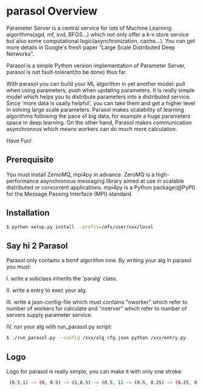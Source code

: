 parasol Overview
================

Parameter Server is a central service for lots of Machine Learning algorithms(sgd, mf, svd, BFGS...) which not only offer a k-v store service but also some computational logic(asynchronization, cache...). You can get more details in Google's fresh paper "Large Scale Distributed Deep Networks".

Parasol is a simple Python version implementation of Parameter Server, parasol is not fault-tolerant(to be done) thus far.

With parasol you can build your ML algorithm in yet another model: pull when using parameters, push when updating parameters. It is really simple model which helps you to distribute parameters into a distributed service. Since 'more data is usally helpful', you can take them and get a higher level in solving large scale parameters. Parasol makes scalability of learning algorithms following the pace of big data, for example a huge parameters space in deep learning. On the other hand, Parasol makes communication asynchronous which means workers can do much more calculation.

Have Fun!

Prerequisite
------------
You must install ZemoMQ, mpi4py in advance.
ZeroMQ is a high-performance asynchronous messaging library aimed at use in scalable distributed or concurrent applications.
mpi4py is a Python package(@PyPI) for the Message Passing Interface (MPI) standard.

Installation
------------

``` bash
$ python setup.py install --prefix=/mfs/user/xxx/local
```

Say hi 2 Parasol
----------------
Parasol only contains a bsmf algorithm now. By writing your alg in parasol you must:

I. write a subclass inherits the 'paralg' class.

II. write a entry to exec your alg.

III. write a json-config-file which must contains "nworker" which refer to number of workers for calculate and "nserver" which refer to number of servers supply parameter service.

IV. run your alg with run_parasol.py script:

``` bash
$ ./run_parasol.py --config /xxx/alg_cfg.json python /xxx/entry.py
```

Logo
----
Logo for parasol is really simple, you can make it with only one stroke:

``` bash
 (0.5,1) -> (0, 0.5) -> (1,0.5) -> (0.5, 1) -> (0.5, 0.25) -> (0.25, 0.25)
```

